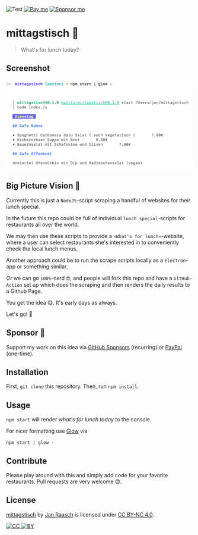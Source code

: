 ![Test](https://github.com/janraasch/mittagstisch/workflows/CI/badge.svg?branch=master&event=push) [![Pay me][paypal-svg]][paypal-dot-me] [![Sponsor me][github-sponsors-svg]][github-sponsors]

# mittagstisch 🍴

> What's for lunch today?

## Screenshot

![screenshot][screenshot]

## Big Picture Vision 🌈

Currently this is just a `NodeJS`-script scraping a handful of websites for their lunch special.

In the future this repo could be full of individual `lunch special`-scripts for restaurants all over the world.

We may then use these scripts to provide a `»What's for lunch«`-website, where a user can select restaurants she's interested in to conveniently check the local lunch menus.

Another approach could be to run the scrape scripts locally as a `Electron`-app or something similar.

_Or_ we can go `100%`-nerd 🤓, and people will fork this repo and have a `GitHub-Action` set up which does the scraping and then renders the daily results to a Github Page.

You get the idea 😋. It's early days as always.

Let's go! 🚀

## Sponsor 💟

Support my work on this idea via [GitHub Sponsors][github-sponsors] (recurring) or [PayPal][paypal-dot-me] (one-time).

## Installation

First, `git clone` this repository. Then, run `npm install`.

## Usage

`npm start` will render _what's for lunch today_ to the console.

For nicer formatting use [Glow][glow] via

```
npm start | glow -
```

## Contribute

Please play around with this and simply add code for your favorite restaurants. Pull requests are very welcome 😍.

## License

[mittagstisch][github] by [Jan Raasch][author] is licensed under [CC BY-NC 4.0][license-url].

[![CC][license-cc-svg] ![BY][license-by-svg]][license-url]

[license-url]: https://creativecommons.org/licenses/by-nc/4.0/
[license-cc-svg]: https://mirrors.creativecommons.org/presskit/icons/cc.svg?ref=chooser-v1
[license-by-svg]: https://mirrors.creativecommons.org/presskit/icons/by.svg?ref=chooser-v1
[author]: https://www.janraasch.com
[github]: https://github.com/janraasch/mittagstisch
[glow]: https://github.com/charmbracelet/glow
[screenshot]: https://github.com/janraasch/mittagstisch/raw/master/assets/screenshot.png
[paypal-dot-me]: https://www.paypal.me/janraasch/
[paypal-svg]: https://img.shields.io/badge/onetime-donation-11dde2.svg?logo=paypal
[github-sponsors-svg]: https://img.shields.io/badge/recurring-sponsorship-ee4aaa.svg?logo=github
[github-sponsors]: https://github.com/sponsors/janraasch
